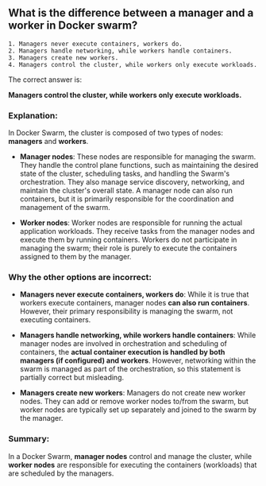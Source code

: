 ## What is the difference between a manager and a worker in Docker swarm?
```
1. Managers never execute containers, workers do.
2. Managers handle networking, while workers handle containers.
3. Managers create new workers.
4. Managers control the cluster, while workers only execute workloads.
```

The correct answer is:

**Managers control the cluster, while workers only execute workloads.**

### Explanation:

In Docker Swarm, the cluster is composed of two types of nodes: **managers** and **workers**.

- **Manager nodes**: These nodes are responsible for managing the swarm. They handle the control plane functions, such as maintaining the desired state of the cluster, scheduling tasks, and handling the Swarm's orchestration. They also manage service discovery, networking, and maintain the cluster's overall state. A manager node can also run containers, but it is primarily responsible for the coordination and management of the swarm.

- **Worker nodes**: Worker nodes are responsible for running the actual application workloads. They receive tasks from the manager nodes and execute them by running containers. Workers do not participate in managing the swarm; their role is purely to execute the containers assigned to them by the manager.

### Why the other options are incorrect:

- **Managers never execute containers, workers do**: While it is true that workers execute containers, manager nodes **can also run containers**. However, their primary responsibility is managing the swarm, not executing containers.

- **Managers handle networking, while workers handle containers**: While manager nodes are involved in orchestration and scheduling of containers, the **actual container execution is handled by both managers (if configured) and workers**. However, networking within the swarm is managed as part of the orchestration, so this statement is partially correct but misleading.

- **Managers create new workers**: Managers do not create new worker nodes. They can add or remove worker nodes to/from the swarm, but worker nodes are typically set up separately and joined to the swarm by the manager.

### Summary:
In a Docker Swarm, **manager nodes** control and manage the cluster, while **worker nodes** are responsible for executing the containers (workloads) that are scheduled by the managers.
